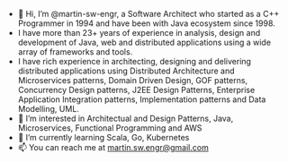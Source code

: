 - 👋 Hi, I’m @martin-sw-engr, a Software Architect who started as a C++ Programmer in 1994 and have been with Java ecosystem since 1998. 
- I have more than 23+ years of experience in analysis, design and development of Java, web and distributed applications using a wide array of frameworks and tools. 
- I have rich experience in architecting, designing and delivering distributed applications using Distributed Architecture and Microservices patterns, Domain Driven Design, GOF patterns, Concurrency Design patterns, J2EE Design Patterns, Enterprise Application Integration patterns, Implementation patterns and Data Modelling, UML. 
- 👀 I’m interested in Architectual and Design Patterns, Java, Microservices, Functional Programming and AWS
- 🌱 I’m currently learning Scala, Go, Kubernetes
- 📫 You can reach me at martin.sw.engr@gmail.com 

<!---
martin-sw-engr/martin-sw-engr is a ✨ special ✨ repository because its `README.md` (this file) appears on your GitHub profile.
You can click the Preview link to take a look at your changes.
--->
